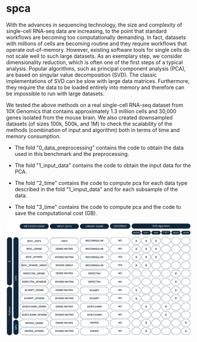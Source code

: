 # spca

With the advances in sequencing technology, the size and complexity of single-cell RNA-seq data are increasing, to the point that standard workflows are becoming too computationally demanding. In fact, datasets with millions of cells are becoming routine and they require workflows that operate out-of-memory.
However, existing software tools for single cells do not scale well to such large datasets. As an exemplary step, we consider dimensionality reduction, which is often one of the first steps of a typical analysis. Popular algorithms, such as principal component analysis (PCA), are based on singular value decomposition (SVD).
The classic implementations of SVD can be slow with large data matrices. Furthermore, they require the data to be loaded entirely into memory and therefore can be impossible to run with large datasets.

We tested the above methods on a real single-cell RNA-seq dataset from 10X Genomics that contains approximately 1.3 million cells and 30,000 genes isolated from the mouse brain.
We also created downsampled datasets (of sizes 100k, 500k, and 1M) to check the scalability of the methods (combination of input and algorithm) both in terms of time and memory consumption.

* The fold "0_data_preprocessing" contains the code to obtain the data used in this benchmark and the preprocessing.

* The fold "1_input_data" contains the code to obtain the input data for the PCA.

* The fold "2_time" contains the code to compute pca for each data type described in the fold "1_imput_data" and for each subsample of the data.

* The fold "3_time" contains the code to compute pca and the code to save the computational cost (GB).

  
![](https://github.com/billila/spca/blob/main/0_data_preprocessing/SCHEMA%20POSTER%20(1024%20%C3%97%20540%20px)%20(1024%20%C3%97%20640%20px)(4).png)

